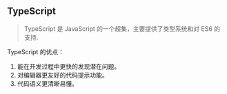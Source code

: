<!--
 * @Author: your name
 * @Date: 2021-10-16 11:51:09
 * @LastEditTime: 2021-10-16 11:59:52
 * @LastEditors: Please set LastEditors
 * @Description: In User Settings Edit
 * @FilePath: \wiki-based-docsify\docs\ts\README.md
-->

## TypeScript

> TypeScript 是 JavaScript 的一个超集，主要提供了类型系统和对 ES6 的支持.

TypeScript 的优点：

1. 能在开发过程中更快的发现潜在问题。
2. 对编辑器更友好的代码提示功能。
3. 代码语义更清晰易懂。
